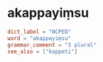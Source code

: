 # akappayiṃsu

``` toml
dict_label = "NCPED"
word = "akappayiṃsu"
grammar_comment = "3 plural"
see_also = ["kappeti"]
```

